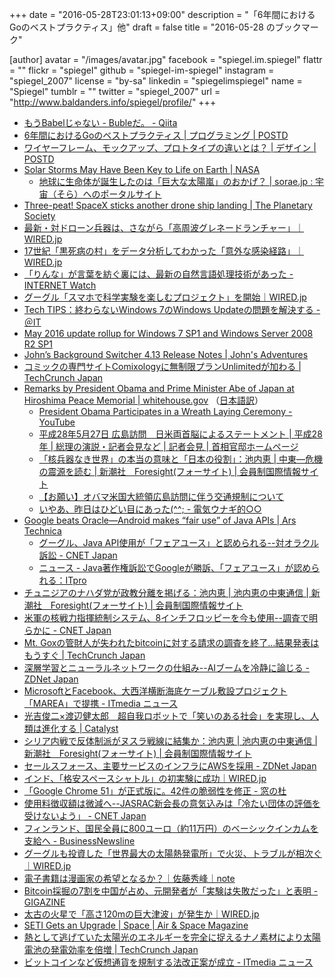 +++
date = "2016-05-28T23:01:13+09:00"
description = "「6年間におけるGoのベストプラクティス」他"
draft = false
title = "2016-05-28 のブックマーク"

[author]
  avatar = "/images/avatar.jpg"
  facebook = "spiegel.im.spiegel"
  flattr = ""
  flickr = "spiegel"
  github = "spiegel-im-spiegel"
  instagram = "spiegel_2007"
  license = "by-sa"
  linkedin = "spiegelimspiegel"
  name = "Spiegel"
  tumblr = ""
  twitter = "spiegel_2007"
  url = "http://www.baldanders.info/spiegel/profile/"
+++

- [もうBabelじゃない - Bubleだ。 - Qiita](http://qiita.com/aggre/items/6f5d5d710a9e53bc77e8)
- [6年間におけるGoのベストプラクティス | プログラミング | POSTD](http://postd.cc/go-best-practices-2016/)
- [ワイヤーフレーム、モックアップ、プロトタイプの違いとは？ | デザイン | POSTD](http://postd.cc/difference-between-wireframe-mockup-prototype/)
- [Solar Storms May Have Been Key to Life on Earth | NASA](http://www.nasa.gov/feature/goddard/2016/nasa-solar-storms-may-have-been-key-to-life-on-earth)
    - [地球に生命体が誕生したのは「巨大な太陽嵐」のおかげ？ | sorae.jp : 宇宙（そら）へのポータルサイト](http://sorae.jp/030201/2016_05_25_storm.html)
- [Three-peat! SpaceX sticks another drone ship landing | The Planetary Society](http://www.planetary.org/blogs/jason-davis/2016/20160527-spacex-lands-another-rocket.html)
- [最新・対ドローン兵器は、さながら「高周波グレネードランチャー」｜WIRED.jp](http://wired.jp/2016/05/27/dronebuster/)
- [17世紀「黒死病の村」をデータ分析してわかった「意外な感染経路」｜WIRED.jp](http://wired.jp/2016/05/28/plague-village/)
- [「りんな」が言葉を紡ぐ裏には、最新の自然言語処理技術があった - INTERNET Watch](http://internet.watch.impress.co.jp/docs/event/20160526_759214.html)
- [グーグル「スマホで科学実験を楽しむプロジェクト」を開始｜WIRED.jp](http://wired.jp/2016/05/26/google-science-journal/)
- [Tech TIPS：終わらないWindows 7のWindows Updateの問題を解決する - ＠IT](http://www.atmarkit.co.jp/ait/articles/1605/26/news029.html)
- [May 2016 update rollup for Windows 7 SP1 and Windows Server 2008 R2 SP1](https://support.microsoft.com/en-us/kb/3156417)
- [John’s Background Switcher 4.13 Release Notes | John's Adventures](https://johnsad.ventures/software/backgroundswitcher/johns-background-switcher-4-13-release-notes/)
- [コミックの専門サイトComixologyに無制限プランUnlimitedが加わる | TechCrunch Japan](http://jp.techcrunch.com/2016/05/28/20160527comixology-unlimited-interview/)
- [Remarks by President Obama and Prime Minister Abe of Japan at Hiroshima Peace Memorial | whitehouse.gov](https://www.whitehouse.gov/the-press-office/2016/05/27/remarks-president-obama-and-prime-minister-abe-japan-hiroshima-peace) （[日本語訳](http://japanese.japan.usembassy.gov/j/p/tpj-20160527-02.html)）
    - [President Obama Participates in a Wreath Laying Ceremony - YouTube](https://www.youtube.com/watch?v=QHIPZhrma6I)
    - [平成28年5月27日 広島訪問　日米両首脳によるステートメント | 平成28年 | 総理の演説・記者会見など | 記者会見 | 首相官邸ホームページ](http://www.kantei.go.jp/jp/97_abe/statement/2016/0527hiroshima.html)
    - [「核兵器なき世界」の本当の意味と「日本の役割」：池内恵 | 中東―危機の震源を読む | 新潮社　Foresight(フォーサイト) | 会員制国際情報サイト](http://www.fsight.jp/5104)
    - [【お願い】オバマ米国大統領広島訪問に伴う交通規制について](http://www.pref.hiroshima.lg.jp/site/police19/gyouji-kisei.html)
    - [いやあ、昨日はひどい目にあった(^^; - 電気ウナギ的○○](http://blog.netandfield.com/shar/2016/05/post-2540.html)
- [Google beats Oracle—Android makes “fair use” of Java APIs | Ars Technica](http://arstechnica.com/tech-policy/2016/05/google-wins-trial-against-oracle-as-jury-finds-android-is-fair-use/)
    - [グーグル、Java API使用が「フェアユース」と認められる--対オラクル訴訟 - CNET Japan](http://japan.cnet.com/news/business/35083291/)
    - [ニュース - Java著作権訴訟でGoogleが勝訴、「フェアユース」が認められる：ITpro](http://itpro.nikkeibp.co.jp/atcl/news/16/052701526/?rt=nocnt)
- [チュニジアのナハダ党が政教分離を掲げる：池内恵 | 池内恵の中東通信 | 新潮社　Foresight(フォーサイト) | 会員制国際情報サイト](http://www.fsight.jp/articles/-/41226)
- [米軍の核戦力指揮統制システム、8インチフロッピーを今も使用--調査で明らかに - CNET Japan](http://japan.cnet.com/news/offtopic/35083326/)
- [Mt. Goxの管財人が失われたbitcoinに対する請求の調査を終了…結果発表はもうすぐ | TechCrunch Japan](http://jp.techcrunch.com/2016/05/26/20160525mt-goxs-trustee-has-finished-examining-claims-for-missing-bitcoins/)
- [深層学習とニューラルネットワークの仕組み--AIブームを冷静に論じる - ZDNet Japan](http://japan.zdnet.com/article/35082810/)
- [MicrosoftとFacebook、大西洋横断海底ケーブル敷設プロジェクト「MAREA」で提携 - ITmedia ニュース](http://www.itmedia.co.jp/news/articles/1605/27/news062.html)
- [光吉俊二×渡辺健太郎　超自我ロボットで「笑いのある社会」を実現し、人類は進化する | Catalyst](http://ja.catalyst.red/articles/talk-shunji-mitsuyoshi)
- [シリア内戦で反体制派がヌスラ戦線に結集か：池内恵 | 池内恵の中東通信 | 新潮社　Foresight(フォーサイト) | 会員制国際情報サイト](http://www.fsight.jp/articles/-/41225)
- [セールスフォース、主要サービスのインフラにAWSを採用 - ZDNet Japan](http://japan.zdnet.com/article/35083238/)
- [インド、「格安スペースシャトル」の初実験に成功｜WIRED.jp](http://wired.jp/2016/05/25/indias-shuttle-like/)
- [「Google Chrome 51」が正式版に。42件の脆弱性を修正 - 窓の杜](http://www.forest.impress.co.jp/docs/news/20160526_759248.html)
- [使用料徴収額は微減へ--JASRAC新会長の意気込みは「冷たい団体の評価を受けないよう」 - CNET Japan](http://japan.cnet.com/news/business/35083255/)
- [フィンランド、国民全員に800ユーロ（約11万円）のベーシックインカムを支給へ - BusinessNewsline](http://business.newsln.jp/news/201512071631370000.html)
- [グーグルも投資した「世界最大の太陽熱発電所」で火災、トラブルが相次ぐ｜WIRED.jp](http://wired.jp/2016/05/25/heat-from-misaligned/)
- [電子書籍は漫画家の希望となるか？｜佐藤秀峰｜note](https://note.mu/shuho_sato/n/n736593947e6c)
- [Bitcoin採掘の7割を中国が占め、元開発者が「実験は失敗だった」と表明 - GIGAZINE](http://gigazine.net/news/20160525-chinese-bitcoin-mine/)
- [太古の火星で「高さ120mの巨大津波」が発生か｜WIRED.jp](http://wired.jp/2016/05/23/tsunamis-mars-surface/)
- [SETI Gets an Upgrade | Space | Air & Space Magazine](http://www.airspacemag.com/space/new-seti-search-180959126/?is_pocket=1)
- [熱として逃げていた太陽光のエネルギーを完全に捉えるナノ素材により太陽電池の発電効率を倍増 | TechCrunch Japan](http://jp.techcrunch.com/2016/05/25/20160524nanomaterials-could-double-efficiency-of-solar-cells-by-converting-waste-heat-into-usable-energy/)
- [ビットコインなど仮想通貨を規制する法改正案が成立 - ITmedia ニュース](http://www.itmedia.co.jp/news/articles/1605/25/news139.html)

